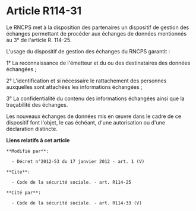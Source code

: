 # Article R114-31

Le RNCPS met à la disposition des partenaires un dispositif de gestion des échanges permettant de procéder aux échanges de
données mentionnés au 3° de l'article R. 114-25. 

L'usage du dispositif de gestion des échanges du RNCPS garantit : 

1° La reconnaissance de l'émetteur et du ou des destinataires des données échangées ; 

2° L'identification et si nécessaire le rattachement des personnes auxquelles sont attachées les informations échangées ; 

3° La confidentialité du contenu des informations échangées ainsi que la traçabilité des échanges. 

Les nouveaux échanges de données mis en œuvre dans le cadre de ce dispositif font l'objet, le cas échéant, d'une autorisation
ou d'une déclaration distincte.

**Liens relatifs à cet article**

	**Modifié par**:

	  - Décret n°2012-53 du 17 janvier 2012 - art. 1 (V)

	**Cite**:

	  - Code de la sécurité sociale. - art. R114-25

	**Cité par**:

	  - Code de la sécurité sociale. - art. R114-33 (V)
